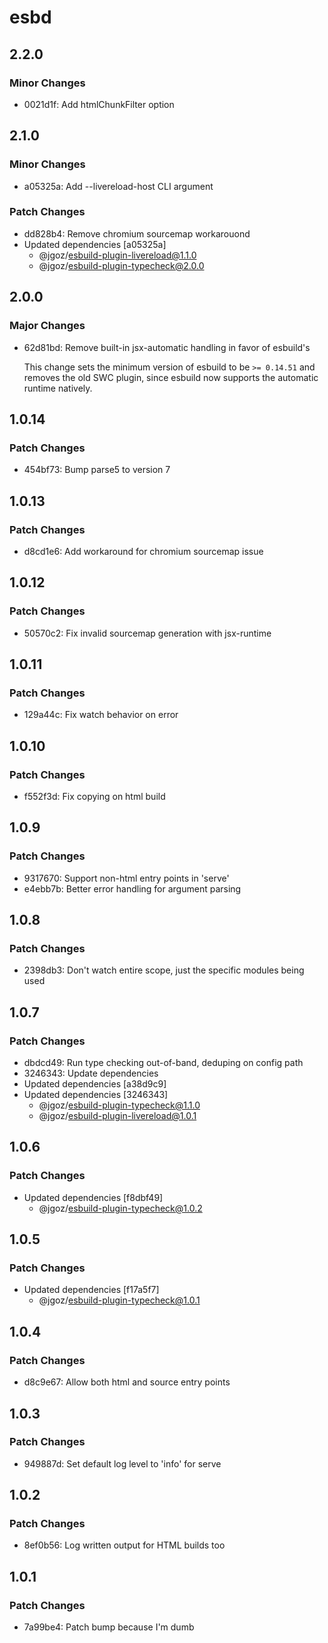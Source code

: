# esbd

## 2.2.0

### Minor Changes

- 0021d1f: Add htmlChunkFilter option

## 2.1.0

### Minor Changes

- a05325a: Add --livereload-host CLI argument

### Patch Changes

- dd828b4: Remove chromium sourcemap workarouond
- Updated dependencies [a05325a]
  - @jgoz/esbuild-plugin-livereload@1.1.0
  - @jgoz/esbuild-plugin-typecheck@2.0.0

## 2.0.0

### Major Changes

- 62d81bd: Remove built-in jsx-automatic handling in favor of esbuild's

  This change sets the minimum version of esbuild to be `>= 0.14.51` and removes
  the old SWC plugin, since esbuild now supports the automatic runtime natively.

## 1.0.14

### Patch Changes

- 454bf73: Bump parse5 to version 7

## 1.0.13

### Patch Changes

- d8cd1e6: Add workaround for chromium sourcemap issue

## 1.0.12

### Patch Changes

- 50570c2: Fix invalid sourcemap generation with jsx-runtime

## 1.0.11

### Patch Changes

- 129a44c: Fix watch behavior on error

## 1.0.10

### Patch Changes

- f552f3d: Fix copying on html build

## 1.0.9

### Patch Changes

- 9317670: Support non-html entry points in 'serve'
- e4ebb7b: Better error handling for argument parsing

## 1.0.8

### Patch Changes

- 2398db3: Don't watch entire scope, just the specific modules being used

## 1.0.7

### Patch Changes

- dbdcd49: Run type checking out-of-band, deduping on config path
- 3246343: Update dependencies
- Updated dependencies [a38d9c9]
- Updated dependencies [3246343]
  - @jgoz/esbuild-plugin-typecheck@1.1.0
  - @jgoz/esbuild-plugin-livereload@1.0.1

## 1.0.6

### Patch Changes

- Updated dependencies [f8dbf49]
  - @jgoz/esbuild-plugin-typecheck@1.0.2

## 1.0.5

### Patch Changes

- Updated dependencies [f17a5f7]
  - @jgoz/esbuild-plugin-typecheck@1.0.1

## 1.0.4

### Patch Changes

- d8c9e67: Allow both html and source entry points

## 1.0.3

### Patch Changes

- 949887d: Set default log level to 'info' for serve

## 1.0.2

### Patch Changes

- 8ef0b56: Log written output for HTML builds too

## 1.0.1

### Patch Changes

- 7a99be4: Patch bump because I'm dumb
